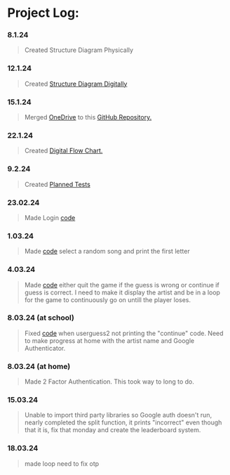 # Project Log:

### 8.1.24
>Created Structure Diagram Physically

### 12.1.24 
>Created [Structure Diagram Digitally](https://github.com/KainSummerfield1/ComputerScienceProject/blob/main/Files/StructureDiagram.png)

### 15.1.24
>Merged [OneDrive](https://www.microsoft.com/en-gb/microsoft-365/onedrive/online-cloud-storage) to this [GitHub Repository.](https://github.com/KainSummerfield1/ComputerScienceProject)

### 22.1.24
>Created [Digital Flow Chart.](https://github.com/KainSummerfield1/ComputerScienceProject/blob/main/Files/flowchart.png)

### 9.2.24
>Created [Planned Tests](https://github.com/KainSummerfield1/ComputerScienceProject/blob/main/Files/tests)

### 23.02.24
>Made Login [code](https://github.com/KainSummerfield1/ComputerScienceProject/blob/main/Code/Project.py)

### 1.03.24
>Made [code](https://github.com/KainSummerfield1/ComputerScienceProject/blob/main/Code/Project.py) select a random song and print the first letter

### 4.03.24
>Made [code](https://github.com/KainSummerfield1/ComputerScienceProject/blob/main/Code/Project.py) either quit the game if the guess is wrong or continue if guess is correct. I need to make it display the artist and be in a loop for the game to continuously go on untill the player loses.

### 8.03.24 (at school)
>Fixed [code](https://github.com/KainSummerfield1/ComputerScienceProject/blob/main/Code/Project.py) when userguess2 not printing the "continue" code. Need to make progress at home with the artist name and Google Authenticator.

### 8.03.24 (at home)
>Made 2 Factor Authentication. This took way to long to do.

### 15.03.24
>Unable to import third party libraries so Google auth doesn't run, nearly completed the split function, it prints "incorrect" even though that it is, fix that monday and create the leaderboard system.

### 18.03.24
>made loop need to fix otp
